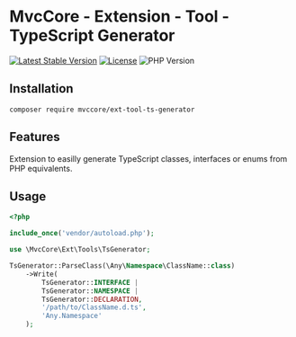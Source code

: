 # MvcCore - Extension - Tool - TypeScript Generator

[![Latest Stable Version](https://img.shields.io/badge/Stable-v5.0.3-brightgreen.svg?style=plastic)](https://github.com/mvccore/ext-tool-ts-generator/releases)
[![License](https://img.shields.io/badge/License-BSD%203-brightgreen.svg?style=plastic)](https://mvccore.github.io/docs/mvccore/5.0.0/LICENSE.md)
![PHP Version](https://img.shields.io/badge/PHP->=5.4-brightgreen.svg?style=plastic)

## Installation
```shell
composer require mvccore/ext-tool-ts-generator
```

## Features
Extension to easilly generate TypeScript classes, interfaces or enums from PHP equivalents.

## Usage
```php
<?php

include_once('vendor/autoload.php');

use \MvcCore\Ext\Tools\TsGenerator;

TsGenerator::ParseClass(\Any\Namespace\ClassName::class)
	->Write(
		TsGenerator::INTERFACE |
		TsGenerator::NAMESPACE |
		TsGenerator::DECLARATION,
		'/path/to/ClassName.d.ts',
		'Any.Namespace'
	);

```